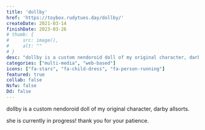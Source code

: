 ```yaml
---
title: 'dollby'
href: 'https://toybox.rudytues.day/dollby/'
createDate: 2021-03-14
finishDate: 2023-03-26
# thumb: {
#     src: image(),
#     alt: ""
# }
desc: "dollby is a custom nendoroid doll of my original character, darby allsorts. she is currently in progress! thank you for your patience."
categories: ["multi-media", "web-based"]
icons: ["fa-stars", "fa-child-dress", "fa-person-running"]
featured: true
collab: false
Nsfw: false
Dd: false
---
```

dollby is a custom nendoroid doll of my original character, darby allsorts.

she is currently in progress! thank you for your patience.
